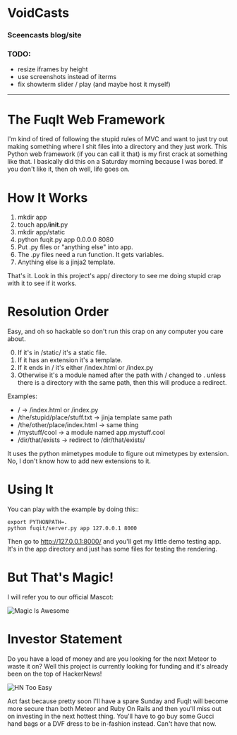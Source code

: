 # VoidCasts
### Sceencasts blog/site

### TODO:

- resize iframes by height
- use screenshots instead of iterms
- fix showterm slider / play (and maybe host it myself)


-------


The FuqIt Web Framework
=======================

I'm kind of tired of following the stupid rules of MVC and want to just
try out making something where I shit files into a directory and they
just work.  This Python web framework (if you can call it that) is my
first crack at something like that.  I basically did this on a Saturday
morning because I was bored.  If you don't like it, then oh well, life
goes on.

How It Works
============

1. mkdir app
2. touch app/__init__.py
4. mkdir app/static
4. python fuqit.py app 0.0.0.0 8080
5. Put .py files or "anything else" into app.
6. The .py files need a run function.  It gets variables.
7. Anything else is a jinja2 template.

That's it.  Look in this project's app/ directory to see me
doing stupid crap with it to see if it works.

Resolution Order
================

Easy, and oh so hackable so don't run this crap on any computer you
care about.

0. If it's in /static/ it's a static file.
1. If it has an extension it's a template.
2. If it ends in / it's either /index.html or /index.py
3. Otherwise it's a module named after the path with / changed to .
unless there is a directory with the same path, then this will produce a redirect.

Examples:

* / -> /index.html or /index.py
* /the/stupid/place/stuff.txt -> jinja template same path
* /the/other/place/index.html -> same thing
* /mystuff/cool -> a module named app.mystuff.cool
* /dir/that/exists -> redirect to /dir/that/exists/

It uses the python mimetypes module to figure out mimetypes by extension. No, I don't
know how to add new extensions to it.

Using It
========

You can play with the example by doing this::

    export PYTHONPATH=.
    python fuqit/server.py app 127.0.0.1 8000

Then go to http://127.0.0.1:8000/ and you'll get my little demo testing app.
It's in the app directory and just has some files for testing the rendering.


But That's Magic!
=================

I will refer you to our official Mascot:

![Magic Is Awesome](https://raw.github.com/zedshaw/fuqit/master/app/static/mascot.gif)

Investor Statement
==================

Do you have a load of money and are you looking for the next Meteor to waste it
on?  Well this project is currently looking for funding and it's already been
on the top of HackerNews!

![HN Too Easy](https://github.com/zedshaw/fuqit/blob/master/hn_win.png?raw=true)

Act fast because pretty soon I'll have a spare Sunday and FuqIt will become
more secure than both Meteor and Ruby On Rails and then you'll miss out on
investing in the next hottest thing.  You'll have to go buy some Gucci hand
bags or a DVF dress to be in-fashion instead.  Can't have that now.


